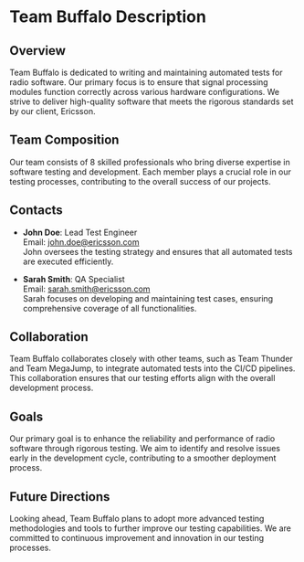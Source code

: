 # Team Buffalo Description

## Overview
Team Buffalo is dedicated to writing and maintaining automated tests for radio software. Our primary focus is to ensure that signal processing modules function correctly across various hardware configurations. We strive to deliver high-quality software that meets the rigorous standards set by our client, Ericsson.

## Team Composition
Our team consists of 8 skilled professionals who bring diverse expertise in software testing and development. Each member plays a crucial role in our testing processes, contributing to the overall success of our projects.

## Contacts
- **John Doe**: Lead Test Engineer  
  Email: john.doe@ericsson.com  
  John oversees the testing strategy and ensures that all automated tests are executed efficiently.

- **Sarah Smith**: QA Specialist  
  Email: sarah.smith@ericsson.com  
  Sarah focuses on developing and maintaining test cases, ensuring comprehensive coverage of all functionalities.

## Collaboration
Team Buffalo collaborates closely with other teams, such as Team Thunder and Team MegaJump, to integrate automated tests into the CI/CD pipelines. This collaboration ensures that our testing efforts align with the overall development process.

## Goals
Our primary goal is to enhance the reliability and performance of radio software through rigorous testing. We aim to identify and resolve issues early in the development cycle, contributing to a smoother deployment process.

## Future Directions
Looking ahead, Team Buffalo plans to adopt more advanced testing methodologies and tools to further improve our testing capabilities. We are committed to continuous improvement and innovation in our testing processes. 